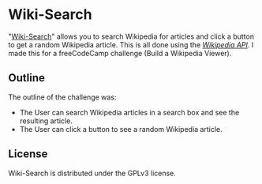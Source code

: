 # Wiki-Search

"[Wiki-Search](https://alexander-guesnon.github.io/wiki-search/)" allows you to search Wikipedia for articles and click a button to get a random Wikipedia article. This is all done using the *[Wikipedia API](https://www.mediawiki.org/wiki/API:Main_page)*. I made this for a freeCodeCamp challenge (Build a Wikipedia Viewer).

## Outline

The outline of the challenge was:
- The User can search Wikipedia articles in a search box and see the resulting article.
- The User can click a button to see a random Wikipedia article.

## License

Wiki-Search is distributed under the GPLv3 license.
